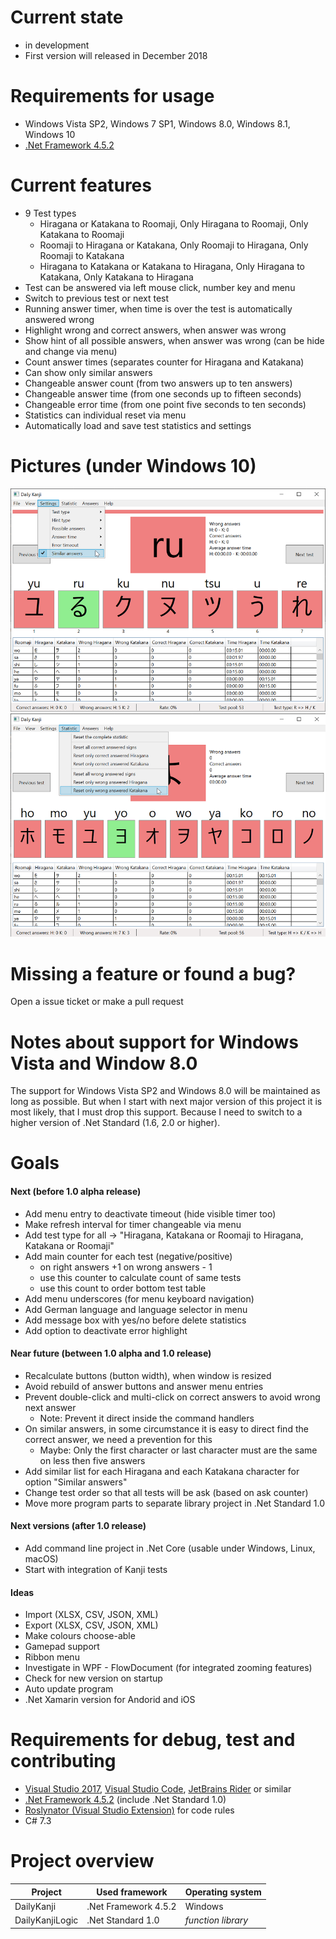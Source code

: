 # Current state
* in development
* First version will released in December 2018 

# Requirements for usage
* Windows Vista SP2, Windows 7 SP1, Windows 8.0, Windows 8.1, Windows 10
* [.Net Framework 4.5.2](https://www.microsoft.com/en-us/download/details.aspx?id=42642)

# Current features
* 9 Test types
  * Hiragana or Katakana to Roomaji, Only Hiragana to Roomaji, Only Katakana to Roomaji
  * Roomaji to Hiragana or Katakana, Only Roomaji to Hiragana, Only Roomaji to Katakana
  * Hiragana to Katakana or Katakana to Hiragana, Only Hiragana to Katakana, Only Katakana to Hiragana
* Test can be answered via left mouse click, number key and menu
* Switch to previous test or next test
* Running answer timer, when time is over the test is automatically answered wrong
* Highlight wrong and correct answers, when answer was wrong 
* Show hint of all possible answers, when answer was wrong (can be hide and change via menu)
* Count answer times (separates counter for Hiragana and Katakana)
* Can show only similar answers
* Changeable answer count (from two answers up to ten answers)
* Changeable answer time (from one seconds up to fifteen seconds)
* Changeable error time (from one point five seconds to ten seconds)
* Statistics can individual reset via menu
* Automatically load and save test statistics and settings

# Pictures (under Windows 10)
![Daily Kanji 1](Documentation/Pictures/DailyKanji1.png)
![Daily Kanji 2](Documentation/Pictures/DailyKanji2.png)

# Missing a feature or found a bug?
Open a issue ticket or make a pull request

# Notes about support for Windows Vista and Window 8.0
The support for Windows Vista SP2 and Windows 8.0 will be maintained as long as possible.
But when I start with next major version of this project it is most likely, that I must drop this support.
Because I need to switch to a higher version of .Net Standard (1.6, 2.0 or higher).

# Goals

#### Next (before 1.0 alpha release)
* Add menu entry to deactivate timeout (hide visible timer too)
* Make refresh interval for timer changeable via menu
* Add test type for all -> "Hiragana, Katakana or Roomaji to Hiragana, Katakana or Roomaji"
* Add main counter for each test (negative/positive)
  * on right answers +1 on wrong answers - 1
  * use this counter to calculate count of same tests
  * use this count to order bottom test table
* Add menu underscores (for menu keyboard navigation)
* Add German language and language selector in menu
* Add message box with yes/no before delete statistics
* Add option to deactivate error highlight

#### Near future (between 1.0 alpha and 1.0 release)
* Recalculate buttons (button width), when window is resized
* Avoid rebuild of answer buttons and answer menu entries
* Prevent double-click and multi-click on correct answers to avoid wrong next answer
  * Note: Prevent it direct inside the command handlers
* On similar answers, in some circumstance it is easy to direct find the correct answer, we need a prevention for this 
  * Maybe: Only the first character or last character must are the same on less then five answers
* Add similar list for each Hiragana and each Katakana character for option "Similar answers"
* Change test order so that all tests will be ask (based on ask counter)
* Move more program parts to separate library project in .Net Standard 1.0

#### Next versions (after 1.0 release)
* Add command line project in .Net Core (usable under Windows, Linux, macOS)
* Start with integration of Kanji tests

#### Ideas
* Import (XLSX, CSV, JSON, XML)
* Export (XLSX, CSV, JSON, XML)
* Make colours choose-able
* Gamepad support
* Ribbon menu
* Investigate in WPF - FlowDocument (for integrated zooming features)
* Check for new version on startup
* Auto update program
* .Net Xamarin version for Andorid and iOS

# Requirements for debug, test and contributing
* [Visual Studio 2017](https://visualstudio.microsoft.com/de/downloads/), [Visual Studio Code](https://visualstudio.microsoft.com/de/downloads/), [JetBrains Rider](https://www.jetbrains.com/rider/) or similar
* [.Net Framework 4.5.2](https://www.microsoft.com/en-us/download/details.aspx?id=42642) (include .Net Standard 1.0)
* [Roslynator (Visual Studio Extension)](https://github.com/JosefPihrt/Roslynator) for code rules
* C# 7.3

# Project overview
| Project         | Used framework       | Operating system   |
| --------------- | -------------------- | ------------------ |
| DailyKanji      | .Net Framework 4.5.2 | Windows            |
| DailyKanjiLogic | .Net Standard 1.0    | *function library* |
